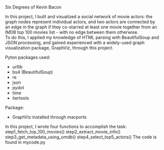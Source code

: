 Six Degrees of Kevin Bacon

In this project, I built and visualized a social network of movie actors: 
the graph nodes represent individual actors, and two actors are connected by an edge in the graph 
if they co-starred at least one movie together from an IMDB top 100 movies list - with no edge between them otherwise.  
To do this, I applied my knowledge of HTML parsing with BeautifulSoup and JSON processing, 
and gained experienced with a widely-used graph visualization package, GraphViz, through this project.

Pyton packages used:
- urllib
- bs4 (BeautifulSoup) 
- re
- json
- pydot
- time
- itertools 

Package:
- GraphViz installed through macports 

In this project, I wrote four functions to accomplish the task: 
    step1_fetch_top_100_movies()
    step2_extract_movie_info()
    step3_get_metadata_using_omdb()
    step4_select_top5_actors()
The code is found in mycode.py
